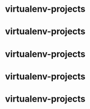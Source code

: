 # virtualenv-projects
# virtualenv-projects
# virtualenv-projects
# virtualenv-projects
# virtualenv-projects
